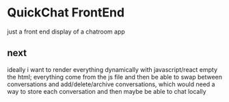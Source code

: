 # QuickChat FrontEnd
just a front end display of a chatroom app



## next
ideally i want to render everything dynamically with javascript/react
empty the html; everything come from the js file
and then be able to swap between conversations and add/delete/archive conversations, which would need a way to store each conversation
and then maybe be able to chat locally
